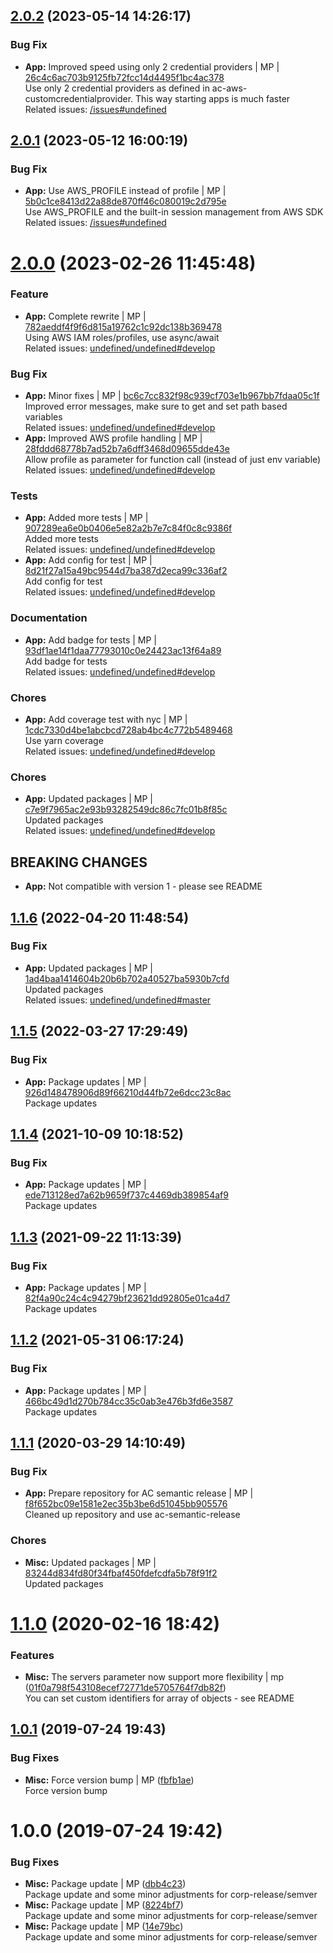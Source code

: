 <a name="2.0.2"></a>

## [2.0.2](https://github.com/admiralcloud/ac-awssecrets/compare/v2.0.1..v2.0.2) (2023-05-14 14:26:17)


### Bug Fix

* **App:** Improved speed using only 2 credential providers | MP | [26c4c6ac703b9125fb72fcc14d4495f1bc4ac378](https://github.com/admiralcloud/ac-awssecrets/commit/26c4c6ac703b9125fb72fcc14d4495f1bc4ac378)    
Use only 2 credential providers as defined in ac-aws-customcredentialprovider. This way starting apps is much faster  
Related issues: [/issues#undefined](https://github.com//issues/undefined)
<a name="2.0.1"></a>

## [2.0.1](https://github.com/admiralcloud/ac-awssecrets/compare/v2.0.0..v2.0.1) (2023-05-12 16:00:19)


### Bug Fix

* **App:** Use AWS_PROFILE instead of profile | MP | [5b0c1ce8413d22a88de870ff46c080019c2d795e](https://github.com/admiralcloud/ac-awssecrets/commit/5b0c1ce8413d22a88de870ff46c080019c2d795e)    
Use AWS_PROFILE and the built-in session management from AWS SDK  
Related issues: [/issues#undefined](https://github.com//issues/undefined)
<a name="2.0.0"></a>
 
# [2.0.0](https://github.com/admiralcloud/ac-awssecrets/compare/v1.1.6..v2.0.0) (2023-02-26 11:45:48)


### Feature

* **App:** Complete rewrite | MP | [782aeddf4f9f6d815a19762c1c92dc138b369478](https://github.com/admiralcloud/ac-awssecrets/commit/782aeddf4f9f6d815a19762c1c92dc138b369478)    
Using AWS IAM roles/profiles, use async/await  
Related issues: [undefined/undefined#develop](undefined/browse/develop)
### Bug Fix

* **App:** Minor fixes | MP | [bc6c7cc832f98c939cf703e1b967bb7fdaa05c1f](https://github.com/admiralcloud/ac-awssecrets/commit/bc6c7cc832f98c939cf703e1b967bb7fdaa05c1f)    
Improved error messages, make sure to get and set path based variables  
Related issues: [undefined/undefined#develop](undefined/browse/develop)
* **App:** Improved AWS profile handling | MP | [28fddd68778b7ad52b7a6dff3468d09655dde43e](https://github.com/admiralcloud/ac-awssecrets/commit/28fddd68778b7ad52b7a6dff3468d09655dde43e)    
Allow profile as parameter for function call (instead of just env variable)  
Related issues: [undefined/undefined#develop](undefined/browse/develop)
### Tests

* **App:** Added more tests | MP | [907289ea6e0b0406e5e82a2b7e7c84f0c8c9386f](https://github.com/admiralcloud/ac-awssecrets/commit/907289ea6e0b0406e5e82a2b7e7c84f0c8c9386f)    
Added more tests  
Related issues: [undefined/undefined#develop](undefined/browse/develop)
* **App:** Add config for test | MP | [8d21f27a15a49bc9544d7ba387d2eca99c336af2](https://github.com/admiralcloud/ac-awssecrets/commit/8d21f27a15a49bc9544d7ba387d2eca99c336af2)    
Add config for test  
Related issues: [undefined/undefined#develop](undefined/browse/develop)
### Documentation

* **App:** Add badge for tests | MP | [93df1ae14f1daa77793010c0e24423ac13f64a89](https://github.com/admiralcloud/ac-awssecrets/commit/93df1ae14f1daa77793010c0e24423ac13f64a89)    
Add badge for tests  
Related issues: [undefined/undefined#develop](undefined/browse/develop)
### Chores

* **App:** Add coverage test with nyc | MP | [1cdc7330d4be1abcbcd728ab4bc4c772b5489468](https://github.com/admiralcloud/ac-awssecrets/commit/1cdc7330d4be1abcbcd728ab4bc4c772b5489468)    
Use yarn coverage  
Related issues: [undefined/undefined#develop](undefined/browse/develop)
### Chores

* **App:** Updated packages | MP | [c7e9f7965ac2e93b93282549dc86c7fc01b8f85c](https://github.com/admiralcloud/ac-awssecrets/commit/c7e9f7965ac2e93b93282549dc86c7fc01b8f85c)    
Updated packages  
Related issues: [undefined/undefined#develop](undefined/browse/develop)
## BREAKING CHANGES
* **App:** Not compatible with version 1 - please see README
<a name="1.1.6"></a>

## [1.1.6](https://github.com/mmpro/ac-awssecrets/compare/v1.1.5..v1.1.6) (2022-04-20 11:48:54)


### Bug Fix

* **App:** Updated packages | MP | [1ad4baa1414604b20b6b702a40527ba5930b7cfd](https://github.com/admiralcloud/ac-awssecrets/commit/1ad4baa1414604b20b6b702a40527ba5930b7cfd)    
Updated packages  
Related issues: [undefined/undefined#master](undefined/browse/master)
<a name="1.1.5"></a>

## [1.1.5](https://github.com/mmpro/ac-awssecrets/compare/v1.1.4..v1.1.5) (2022-03-27 17:29:49)


### Bug Fix

* **App:** Package updates | MP | [926d148478906d89f66210d44fb72e6dcc23c8ac](https://github.com/mmpro/ac-awssecrets/commit/926d148478906d89f66210d44fb72e6dcc23c8ac)    
Package updates
<a name="1.1.4"></a>

## [1.1.4](https://github.com/mmpro/ac-awssecrets/compare/v1.1.3..v1.1.4) (2021-10-09 10:18:52)


### Bug Fix

* **App:** Package updates | MP | [ede713128ed7a62b9659f737c4469db389854af9](https://github.com/mmpro/ac-awssecrets/commit/ede713128ed7a62b9659f737c4469db389854af9)    
Package updates
<a name="1.1.3"></a>

## [1.1.3](https://github.com/mmpro/ac-awssecrets/compare/v1.1.2..v1.1.3) (2021-09-22 11:13:39)


### Bug Fix

* **App:** Package updates | MP | [82f4a90c24c4c94279bf23621dd92805e01ca4d7](https://github.com/mmpro/ac-awssecrets/commit/82f4a90c24c4c94279bf23621dd92805e01ca4d7)    
Package updates
<a name="1.1.2"></a>

## [1.1.2](https://github.com/mmpro/ac-awssecrets/compare/v1.1.1..v1.1.2) (2021-05-31 06:17:24)


### Bug Fix

* **App:** Package updates | MP | [466bc49d1d270b784cc35c0ab3e476b3fd6e3587](https://github.com/mmpro/ac-awssecrets/commit/466bc49d1d270b784cc35c0ab3e476b3fd6e3587)    
Package updates
<a name="1.1.1"></a>

## [1.1.1](https://github.com/mmpro/ac-awssecrets/compare/v1.1.0..v1.1.1) (2020-03-29 14:10:49)


### Bug Fix

* **App:** Prepare repository for AC semantic release | MP | [f8f652bc09e1581e2ec35b3be6d51045bb905576](https://github.com/mmpro/ac-awssecrets/commit/f8f652bc09e1581e2ec35b3be6d51045bb905576)    
Cleaned up repository and use ac-semantic-release
### Chores

* **Misc:** Updated packages | MP | [83244d834fd80f34fbaf450fdefcdfa5b78f91f2](https://github.com/mmpro/ac-awssecrets/commit/83244d834fd80f34fbaf450fdefcdfa5b78f91f2)    
Updated packages
<a name="1.1.0"></a>
# [1.1.0](https://github.com/mmpro/ac-awssecrets/compare/v1.0.1...v1.1.0) (2020-02-16 18:42)


### Features

* **Misc:** The servers parameter now support more flexibility | mp ([01f0a798f543108ecef72771de5705764f7db82f](https://github.com/mmpro/ac-awssecrets/commit/01f0a798f543108ecef72771de5705764f7db82f))    
  You can set custom identifiers for array of objects - see README



<a name="1.0.1"></a>
## [1.0.1](https://github.com/mmpro/ac-awssecrets/compare/v1.0.0...v1.0.1) (2019-07-24 19:43)


### Bug Fixes

* **Misc:** Force version bump | MP ([fbfb1ae](https://github.com/mmpro/ac-awssecrets/commit/fbfb1ae))    
  Force version bump



<a name="1.0.0"></a>
# 1.0.0 (2019-07-24 19:42)


### Bug Fixes

* **Misc:** Package update | MP ([dbb4c23](https://github.com/mmpro/ac-awssecrets/commit/dbb4c23))    
  Package update and some minor adjustments for corp-release/semver
* **Misc:** Package update | MP ([8224bf7](https://github.com/mmpro/ac-awssecrets/commit/8224bf7))    
  Package update and some minor adjustments for corp-release/semver
* **Misc:** Package update | MP ([14e79bc](https://github.com/mmpro/ac-awssecrets/commit/14e79bc))    
  Package update and some minor adjustments for corp-release/semver



